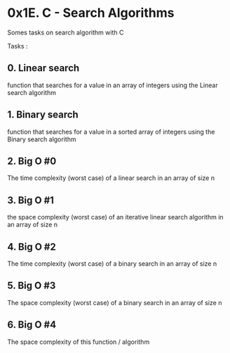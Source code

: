 # 0x1E. C - Search Algorithms

Somes tasks on search algorithm with C

Tasks :

## 0. Linear search
function that searches for a value in an array of integers using the Linear search algorithm

## 1. Binary search
function that searches for a value in a sorted array of integers using the Binary search algorithm

## 2. Big O #0
The time complexity (worst case) of a linear search in an array of size n

## 3. Big O #1
the space complexity (worst case) of an iterative linear search algorithm in an array of size n

## 4. Big O #2
The time complexity (worst case) of a binary search in an array of size n

## 5. Big O #3
The space complexity (worst case) of a binary search in an array of size n

## 6. Big O #4
The space complexity of this function / algorithm
